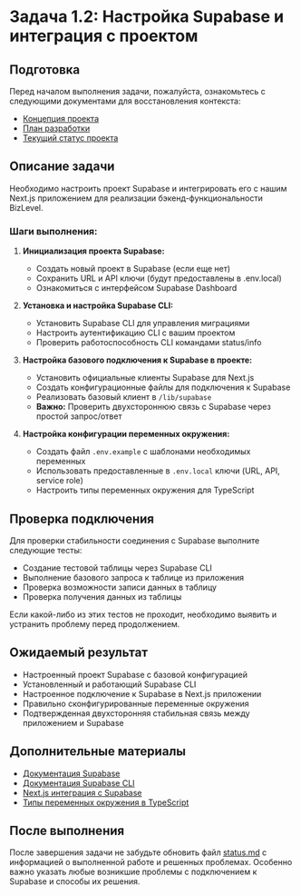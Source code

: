 # Задача 1.2: Настройка Supabase и интеграция с проектом

## Подготовка

Перед началом выполнения задачи, пожалуйста, ознакомьтесь с следующими документами для восстановления контекста:
- [Концепция проекта](../docs/bizlevel-concept.md)
- [План разработки](../docs/development-plan.md)
- [Текущий статус проекта](../docs/status.md)

## Описание задачи

Необходимо настроить проект Supabase и интегрировать его с нашим Next.js приложением для реализации бэкенд-функциональности BizLevel.

### Шаги выполнения:

1. **Инициализация проекта Supabase:**
   - Создать новый проект в Supabase (если еще нет)
   - Сохранить URL и API ключи (будут предоставлены в .env.local)
   - Ознакомиться с интерфейсом Supabase Dashboard

2. **Установка и настройка Supabase CLI:**
   - Установить Supabase CLI для управления миграциями
   - Настроить аутентификацию CLI с вашим проектом
   - Проверить работоспособность CLI командами status/info

3. **Настройка базового подключения к Supabase в проекте:**
   - Установить официальные клиенты Supabase для Next.js
   - Создать конфигурационные файлы для подключения к Supabase
   - Реализовать базовый клиент в `/lib/supabase`
   - **Важно:** Проверить двухстороннюю связь с Supabase через простой запрос/ответ

4. **Настройка конфигурации переменных окружения:**
   - Создать файл `.env.example` с шаблонами необходимых переменных
   - Использовать предоставленные в `.env.local` ключи (URL, API, service role)
   - Настроить типы переменных окружения для TypeScript

## Проверка подключения

Для проверки стабильности соединения с Supabase выполните следующие тесты:
- Создание тестовой таблицы через Supabase CLI
- Выполнение базового запроса к таблице из приложения
- Проверка возможности записи данных в таблицу
- Проверка получения данных из таблицы

Если какой-либо из этих тестов не проходит, необходимо выявить и устранить проблему перед продолжением.

## Ожидаемый результат

- Настроенный проект Supabase с базовой конфигурацией
- Установленный и работающий Supabase CLI
- Настроенное подключение к Supabase в Next.js приложении
- Правильно сконфигурированные переменные окружения
- Подтвержденная двухсторонняя стабильная связь между приложением и Supabase

## Дополнительные материалы

- [Документация Supabase](https://supabase.com/docs)
- [Документация Supabase CLI](https://supabase.com/docs/reference/cli)
- [Next.js интеграция с Supabase](https://supabase.com/docs/guides/getting-started/quickstarts/nextjs)
- [Типы переменных окружения в TypeScript](https://nextjs.org/docs/basic-features/environment-variables#loading-environment-variables)

## После выполнения

После завершения задачи не забудьте обновить файл [status.md](../docs/status.md) с информацией о выполненной работе и решенных проблемах. Особенно важно указать любые возникшие проблемы с подключением к Supabase и способы их решения. 